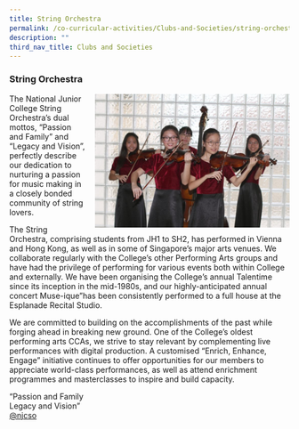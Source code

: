 ```yaml
---
title: String Orchestra
permalink: /co-curricular-activities/Clubs-and-Societies/string-orchestra
description: ""
third_nav_title: Clubs and Societies
---
```

### String Orchestra

<img src="/images/stringorc2.png" style="width:350px;height:240px;margin-left:15px;" align = "right"> The National Junior College String Orchestra’s dual mottos, “Passion and Family” and “Legacy and Vision”, perfectly describe our dedication to nurturing a passion for music making in a closely bonded community of string lovers.

The String Orchestra, comprising students from JH1 to SH2, has performed in Vienna and Hong Kong, as well as in some of Singapore’s major arts venues. We collaborate regularly with the College’s other Performing Arts groups and have had the privilege of performing for various events both within College and externally. We have been organising the College’s annual Talentime since its inception in the mid-1980s, and our highly-anticipated annual concert Muse-ique”has been consistently performed to a full house at the Esplanade Recital Studio.

We are committed to building on the accomplishments of the past while forging ahead in breaking new ground. One of the College’s oldest performing arts CCAs, we strive to stay relevant by complementing live performances with digital production. A customised “Enrich, Enhance, Engage” initiative continues to offer opportunities for our members to appreciate world-class performances, as well as attend enrichment programmes and masterclasses to inspire and build capacity.

“Passion and Family  
Legacy and Vision”  
[@njcso](https://www.instagram.com/njcso/?hl=en)
